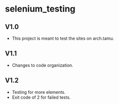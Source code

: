 selenium_testing
================

V1.0
----------------
 - This project is meant to test the sites on arch.tamu. 

V1.1
----------------
 - Changes to code organization.

V1.2
----------------
 - Testing for more elements.
 - Exit code of 2 for failed tests. 
